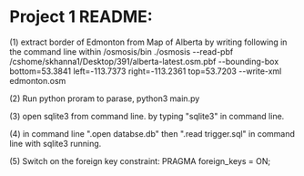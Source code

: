 # Project 1 README:
(1) extract border of Edmonton from Map of Alberta by writing following in the command line within /osmosis/bin
./osmosis --read-pbf /cshome/skhanna1/Desktop/391/alberta-latest.osm.pbf --bounding-box bottom=53.3841 left=-113.7373 right=-113.2361 top=53.7203 --write-xml edmonton.osm

(2) Run python proram to parase,
  python3 main.py
  
(3) open sqlite3 from command line.
  by typing "sqlite3" in command line.
  
(4) in command line ".open databse.db"
  then ".read trigger.sql" in command line with sqlite3 running.
  
(5) Switch on the foreign key constraint: PRAGMA foreign_keys = ON;



